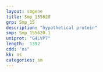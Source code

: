 ```yaml
---
layout: smgene
title: Smp_155620
grp: Smp_15
description: "hypothetical protein"
smp: Smp_155620.1
uniprot: "G4LVP7"
length:  1392
cdd: "ns"
kk: ns
categories: sm
---
```

